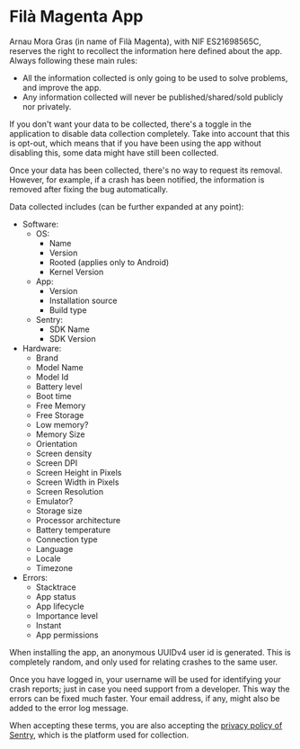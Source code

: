 # Filà Magenta App

Arnau Mora Gras (in name of Filà Magenta), with NIF ES21698565C, reserves the right to recollect the information here
defined about the app. Always following these main rules:

- All the information collected is only going to be used to solve problems, and improve the app.
- Any information collected will never be published/shared/sold publicly nor privately.

If you don't want your data to be collected, there's a toggle in the application to disable data collection completely.
Take into account that this is opt-out, which means that if you have been using the app without disabling this,
some data might have still been collected.

Once your data has been collected, there's no way to request its removal. However, for example, if a crash has been
notified, the information is removed after fixing the bug automatically.

Data collected includes (can be further expanded at any point):

- Software:
  - OS:
    - Name
    - Version
    - Rooted (applies only to Android)
    - Kernel Version
  - App:
    - Version
    - Installation source
    - Build type
  - Sentry:
    - SDK Name
    - SDK Version
- Hardware:
  - Brand
  - Model Name
  - Model Id
  - Battery level
  - Boot time
  - Free Memory
  - Free Storage
  - Low memory?
  - Memory Size
  - Orientation
  - Screen density
  - Screen DPI
  - Screen Height in Pixels
  - Screen Width in Pixels
  - Screen Resolution
  - Emulator?
  - Storage size
  - Processor architecture
  - Battery temperature
  - Connection type
  - Language
  - Locale
  - Timezone
- Errors:
  - Stacktrace
  - App status
  - App lifecycle
  - Importance level
  - Instant
  - App permissions

When installing the app, an anonymous UUIDv4 user id is generated. This is completely random, and only used for relating
crashes to the same user.

Once you have logged in, your username will be used for identifying your crash reports; just in case you need support
from a developer.
This way the errors can be fixed much faster.
Your email address, if any, might also be added to the error log message.

When accepting these terms, you are also accepting the [privacy policy of Sentry](https://sentry.io/privacy/), which is
the platform used for collection.
